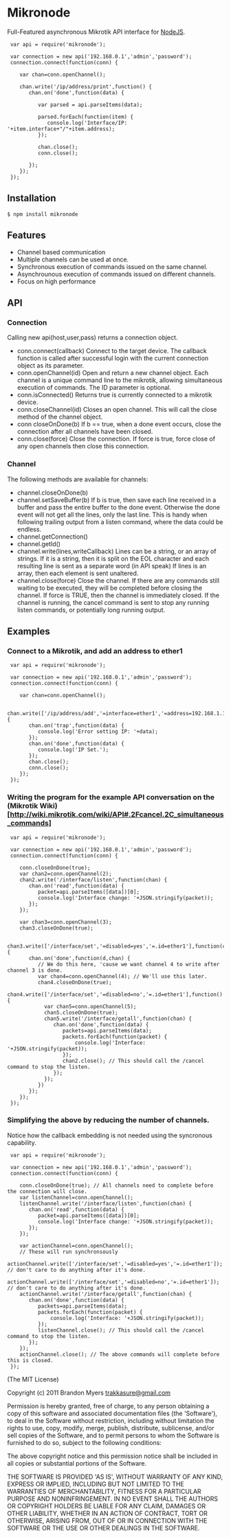 # Mikronode
      
  Full-Featured asynchronous Mikrotik API interface for [NodeJS](http://nodejs.org).
  
     var api = require('mikronode');
     
     var connection = new api('192.168.0.1','admin','password');
     connection.connect(function(conn) {

        var chan=conn.openChannel();

        chan.write('/ip/address/print',function() {
           chan.on('done',function(data) {

              var parsed = api.parseItems(data);

              parsed.forEach(function(item) {
                 console.log('Interface/IP: '+item.interface+"/"+item.address);
              });

              chan.close();
              conn.close();

           });
        });
     });

## Installation

    $ npm install mikronode

## Features

  * Channel based communication
  * Multiple channels can be used at once.
  * Synchronous execution of commands issued on the same channel.
  * Asynchrounous execution of commands issued on different channels.
  * Focus on high performance

## API

### Connection

  Calling new api(host,user,pass) returns a connection object.

  * conn.connect(callback)
    Connect to the target device. The callback function is called after successful login with the current connection object as its parameter.
  * conn.openChannel(id)
    Open and return a new channel object. Each channel is a unique command line to the mikrotik, allowing simultaneous execution of commands. The ID parameter is optional.
  * conn.isConnected()
    Returns true is currently connected to a mikrotik device.
  * conn.closeChannel(id)
    Closes an open channel. This will call the close method of the channel object.
  * conn closeOnDone(b)
    If b == true, when a done event occurs, close the connection after all channels have been closed.
  * conn.close(force)
    Close the connection. If force is true, force close of any open channels then close this connection.

### Channel

  The following methods are available for channels:

  * channel.closeOnDone(b)
  * channel.setSaveBuffer(b)
    If b is true, then save each line received in a buffer and pass the entire buffer to the done event. Otherwise the done event will not get all the lines, only the last line.
    This is handy when following trailing output from a listen command, where the data could be endless.
  * channel.getConnection()
  * channel.getId()
  * channel.write(lines,writeCallback)
    Lines can be a string, or an array of strings. If it is a string, then it is split on the EOL character and each resulting line is sent as a separate word (in API speak)
    If lines is an array, then each element is sent unaltered.
  * channel.close(force)
    Close the channel. If there are any commands still waiting to be executed, they will be completed before closing the channel. If force is TRUE, then the channel is immediately closed. If the channel is running, the cancel command is sent to stop any running listen commands, or potentially long running output.

## Examples

### Connect to a Mikrotik, and add an address to ether1

     var api = require('mikronode');

     var connection = new api('192.168.0.1','admin','password');
     connection.connect(function(conn) {

        var chan=conn.openChannel();

        chan.write(['/ip/address/add','=interface=ether1','=address=192.168.1.1'],function() {
           chan.on('trap',function(data) {
              console.log('Error setting IP: '+data);
           });
           chan.on('done',function(data) {
              console.log('IP Set.');
           });
           chan.close();
           conn.close();
        });
     });

### Writing the program for the example API conversation on the (Mikrotik Wiki)[http://wiki.mikrotik.com/wiki/API#.2Fcancel.2C_simultaneous_commands]

     var api = require('mikronode');

     var connection = new api('192.168.0.1','admin','password');
     connection.connect(function(conn) {

        conn.closeOnDone(true);
        var chan2=conn.openChannel(2);
        chan2.write('/interface/listen',function(chan) {
           chan.on('read',function(data) {
              packet=api.parseItems([data])[0];
              console.log('Interface change: '+JSON.stringify(packet));
           });
        });

        var chan3=conn.openChannel(3);
        chan3.closeOnDone(true);

        chan3.write(['/interface/set','=disabled=yes','=.id=ether1'],function(chan) {
           chan.on('done',function(d,chan) {
              // We do this here, 'cause we want channel 4 to write after channel 3 is done.
              var chan4=conn.openChannel(4); // We'll use this later.
              chan4.closeOnDone(true);
              chan4.write(['/interface/set','=disabled=no','=.id=ether1'],function() {
                var chan5=conn.openChannel(5); 
                chan5.closeOnDone(true);
                chan5.write('/interface/getall',function(chan) {
                   chan.on('done',function(data) {
                      packets=api.parseItems(data);
                      packets.forEach(function(packet) {
                          console.log('Interface: '+JSON.stringify(packet));
                      });
                      chan2.close(); // This should call the /cancel command to stop the listen.
                   });
                });
              })
           });
        });
     });

### Simplifying the above by reducing the number of channels.
  Notice how the callback embedding is not needed using the syncronous capability.

     var api = require('mikronode');

     var connection = new api('192.168.0.1','admin','password');
     connection.connect(function(conn) {

        conn.closeOnDone(true); // All channels need to complete before the connection will close.
        var listenChannel=conn.openChannel();
        listenChannel.write('/interface/listen',function(chan) {
           chan.on('read',function(data) {
              packet=api.parseItems([data])[0];
              console.log('Interface change: '+JSON.stringify(packet));
           });
        });

        var actionChannel=conn.openChannel();
        // These will run synchronsously
        actionChannel.write(['/interface/set','=disabled=yes','=.id=ether1']); // don't care to do anything after it's done.
        actionChannel.write(['/interface/set','=disabled=no','=.id=ether1']); // don't care to do anything after it's done.
        actionChannel.write('/interface/getall',function(chan) {
           chan.on('done',function(data) {
              packets=api.parseItems(data);
              packets.forEach(function(packet) {
                  console.log('Interface: '+JSON.stringify(packet));
              });
              listenChannel.close(); // This should call the /cancel command to stop the listen.
           });
        });
        actionChannel.close(); // The above commands will complete before this is closed.
     });

(The MIT License)

Copyright (c) 2011 Brandon Myers <trakkasure@gmail.com>

Permission is hereby granted, free of charge, to any person obtaining
a copy of this software and associated documentation files (the
'Software'), to deal in the Software without restriction, including
without limitation the rights to use, copy, modify, merge, publish,
distribute, sublicense, and/or sell copies of the Software, and to
permit persons to whom the Software is furnished to do so, subject to
the following conditions:

The above copyright notice and this permission notice shall be
included in all copies or substantial portions of the Software.

THE SOFTWARE IS PROVIDED 'AS IS', WITHOUT WARRANTY OF ANY KIND,
EXPRESS OR IMPLIED, INCLUDING BUT NOT LIMITED TO THE WARRANTIES OF
MERCHANTABILITY, FITNESS FOR A PARTICULAR PURPOSE AND NONINFRINGEMENT.
IN NO EVENT SHALL THE AUTHORS OR COPYRIGHT HOLDERS BE LIABLE FOR ANY
CLAIM, DAMAGES OR OTHER LIABILITY, WHETHER IN AN ACTION OF CONTRACT,
TORT OR OTHERWISE, ARISING FROM, OUT OF OR IN CONNECTION WITH THE
SOFTWARE OR THE USE OR OTHER DEALINGS IN THE SOFTWARE.


